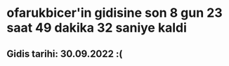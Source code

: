 # ofarukbicer'in gidisine son 8 gun 23 saat 49 dakika 32 saniye kaldi

## Gidis tarihi: 30.09.2022 :(